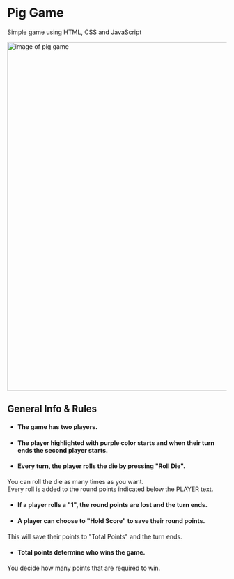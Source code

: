 # Pig Game
Simple game using HTML, CSS and JavaScript

<img src="https://i.imgur.com/Q41Cy9Z.png" alt="image of pig game" width="800"/>

## General Info & Rules

* #### The game has two players.
* #### The player highlighted with purple color starts and when their turn ends the second player starts.
* #### Every turn, the player rolls the die by pressing "Roll Die".  
You can roll the die as many times as you want.  
Every roll is added to the round points indicated below the PLAYER text.  
* #### If a player rolls a "1", the round points are lost and the turn ends.
* #### A player can choose to "Hold Score" to save their round points.  
This will save their points to "Total Points" and the turn ends.
* #### Total points determine who wins the game.
You decide how many points that are required to win.




